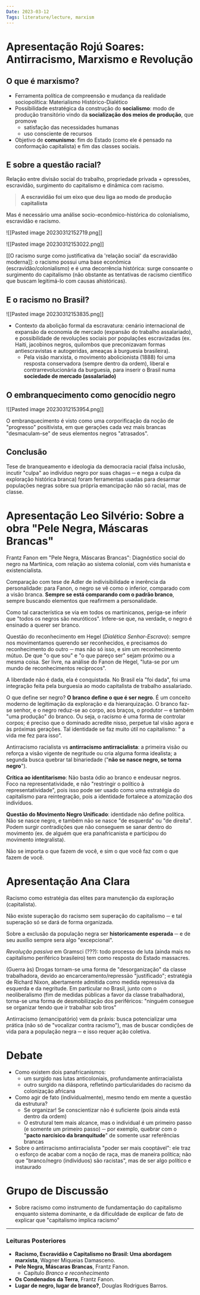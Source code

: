 ```yaml
---
Date: 2023-03-12
Tags: literature/lecture, marxism
---
```

# Apresentação Rojú Soares: Antirracismo, Marxismo e Revolução
## O que é marxismo?
- Ferramenta política de compreensão e mudança da realidade sociopolítica: Materialismo Histórico-Dialético
- Possibilidade estratégica da construção do **socialismo**: modo de produção transitório vindo da **socialização dos meios de produção**, que promove
	- satisfação das necessidades humanas
	- uso consciente de recursos
- Objetivo de **comunismo**: fim do Estado (como ele é pensado na conformação capitalista) e fim das classes sociais. 

## E sobre a questão racial?
Relação entre divisão social do trabalho, propriedade privada + opressões, escravidão, surgimento do capitalismo e dinâmica com racismo.

> **A escravidão foi um eixo que deu liga ao modo de produção capitalista**

Mas é necessário uma análise socio-econômico-histórica do colonialismo, escravidão e racismo.

![[Pasted image 20230312152719.png]]

![[Pasted image 20230312153022.png]]

[[O racismo surge como justificativa da 'relação social' da escravidão moderna]]: o racismo possui uma base econômica (escravidão/colonialismo) e é uma decorrência histórica: surge consoante o surgimento do capitalismo (não obstante as tentativas de racismo científico que buscam legitimá-lo com causas ahistóricas). 

## E o racismo no Brasil?
![[Pasted image 20230312153835.png]]

- Contexto da abolição formal da escravatura: cenário internacional de expansão da economia de mercado (expansão do trabalho assalariado), e possibilidade de revoluções sociais por populações escravizadas (ex. Haiti, jacobinos negros, quilombos que preconizavam formas antiescravistas e autogeridas, ameaças à burguesia brasileira).
	- Pela visão marxista, o movimento abolicionista (1888) foi uma resposta conservadora (sempre dentro da ordem), liberal e contrarrevolucionária da burguesia, para inserir o Brasil numa **sociedade de mercado (assalariado)**

## O embranquecimento como genocídio negro
![[Pasted image 20230312153954.png]]

O embranquecimento é visto como uma corporificação da noção de "progresso" positivista, em que gerações cada vez mais brancas "desmaculam-se" de seus elementos negros "atrasados". 

## Conclusão
Tese de branqueamento e ideologia da democracia racial (falsa inclusão, incutir "culpa" ao indivíduo negro por suas chagas ─ e nega a culpa da exploração histórica branca) foram ferramentas usadas para desarmar populações negras sobre sua própria emancipação não só racial, mas de classe.

# Apresentação Leo Silvério: Sobre a obra "Pele Negra, Máscaras Brancas"
Frantz Fanon em "Pele Negra, Máscaras Brancas": Diagnóstico social do negro na Martinica, com relação ao sistema colonial, com viés humanista e existencialista. 

Comparação com tese de Adler de indivisibilidade e inerência da personalidade: para Fanon, o negro se vê como o inferior, comparado com a visão branca. **Sempre se está comparando com o padrão branco**, sempre buscando elementos que reafirmem a personalidade. 

Como tal característica se via em todos os martinicanos, periga-se inferir que "todos os negros são neuróticos". Infere-se que, na verdade, o negro é ensinado a querer ser branco. 

Questão do reconhecimento em Hegel (*Dialética Senhor-Escravo*): sempre nos movimentamos querendo ser reconhecidos, e precisamos do reconhecimento do outro ─ mas não só isso, e sim um reconhecimento mútuo. De que "o que sou" e "o que pareço ser" sejam próximo ou a mesma coisa. Ser livre, na análise do Fanon de Hegel, "luta-se por um mundo de reconhecimentos recíprocos". 

A liberdade não é dada, ela é conquistada. No Brasil ela "foi dada", foi uma integração feita pela burguesia ao modo capitalista de trabalho assalariado. 

O que define ser negro? **O branco define o que é ser negro**. É um conceito moderno de legitimação da exploração e da hierarquização.  O branco faz-se senhor, e o negro reduz-se ao corpo, aos braços, o produtor ─ e também "uma produção" do branco. Ou seja, o racismo é uma forma de controlar corpos; é preciso que o dominado acredite nisso, perpetue tal visão agora e às próximas gerações. Tal identidade se faz muito útil no capitalismo: " a vida me fez para isso". 

Antirracismo racialista vs **antirracismo antirracialista**: a primeira visão ou reforça a visão vigente de negritude ou cria alguma forma idealista; a segunda busca quebrar tal binariedade ("**não se nasce negro, se torna negro**"). 

**Crítica ao identitarismo**: Não basta ódio ao branco e endeusar negros. Foco na representatividade, e não "restringir o político à representatividade", pois isso pode ser usado como uma estratégia do capitalismo para reintegração, pois a identidade fortalece a atomização dos indivíduos.

**Questão do Movimento Negro Unificado**: identidade não define política. Não se nasce negro, e também não se nasce "de esquerda" ou "de direita". Podem surgir contradições que não conseguem se sanar dentro do movimento (ex. de alguém que era panafricanista e participou do movimento integralista).

Não se importa o que fazem de você, e sim o que você faz com o que fazem de você. 

# Apresentação Ana Clara
Racismo como estratégia das elites para manutenção da exploração (capitalista). 

Não existe superação do racismo sem superação do capitalismo ─ e tal superação só se dará de forma organizada. 

Sobre a exclusão da população negra ser **historicamente esperada** ─ e de seu auxílio sempre sera algo "excepcional". 

*Revolução passiva* em Gramsci (???): todo processo de luta (ainda mais no capitalismo periférico brasileiro) tem como resposta do Estado massacres. 

(Guerra às) Drogas tornam-se uma forma de "desorganização" da classe trabalhadora, devido ao encarceramento/repressão "justificado"; estratégia de Richard Nixon, abertamente admitida como medida repressiva da esquerda e da negritude. Em particular no Brasil, junto com o neoliberalismo (fim de medidas públicas a favor da classe trabalhadora), torna-se uma forma de desmobilização dos periféricos: "ninguém consegue se organizar tendo que ir trabalhar sob tiros"

Antirracismo (emancipatório) vem da práxis: busca potencializar uma prática (não só de "vocalizar contra racismo"), mas de buscar condições de vida para a população negra ─ e isso requer ação coletiva. 

# Debate
- Como existem dois panafricanismos: 
	- um surgido nas lutas anticoloniais, profundamente antirracialista
	- outro surgido na diáspora, refletindo particularidades do racismo da colonização africana
- Como agir de fato (individualmente), mesmo tendo em mente a questão da estrutura?
	- Se organizar! Se conscientizar não é suficiente (pois ainda está dentro da ordem)
	- O estrutural tem mais alcance, mas o individual é um primeiro passo (e somente um primeiro passo) ─ por exemplo, quebrar com o "**pacto narcísico da branquitude**" de somente usar referências brancas 
- Sobre o antirracismo antirracialista "poder ser mais cooptável": ele traz o esforço de acabar com a noção de raça, mas de maneira política; não que "branco/negro (indivíduos) são racistas", mas de ser algo político e instaurado

# Grupo de Discussão
- Sobre racismo como instrumento de fundamentação do capitalismo enquanto sistema dominante, e da dificuldade de explicar de fato de explicar que "capitalismo implica racismo"

---
### Leituras Posteriores
- **Racismo, Escravidão e Capitalismo no Brasil: Uma abordagem marxista**, Wagner Miqueias Damasceno.
-  **Pele Negra, Máscaras Brancas**, Frantz Fanon.
	- Capítulo *Branco e reconhecimento*
- **Os Condenados da Terra**, Frantz Fanon.
- **Lugar de negro, lugar de branco?**, Douglas Rodrigues Barros.